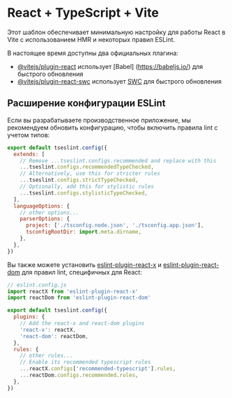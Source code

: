 # React + TypeScript + Vite

Этот шаблон обеспечивает минимальную настройку для работы React в Vite с использованием HMR и некоторых правил ESLint.

В настоящее время доступны два официальных плагина:

- [@vitejs/plugin-react](https://github.com/vitejs/vite-plugin-react/blob/main/packages/plugin-react/README.md) использует [Babel] (https://babeljs.io/) для быстрого обновления
- [@vitejs/plugin-react-swc](https://github.com/vitejs/vite-plugin-react-swc) использует [SWC](https://swc.rs/) для быстрого обновления

## Расширение конфигурации ESLint

Если вы разрабатываете производственное приложение, мы рекомендуем обновить конфигурацию, чтобы включить правила lint с учетом типов:

```js
export default tseslint.config({
  extends: [
    // Remove ...tseslint.configs.recommended and replace with this
    ...tseslint.configs.recommendedTypeChecked,
    // Alternatively, use this for stricter rules
    ...tseslint.configs.strictTypeChecked,
    // Optionally, add this for stylistic rules
    ...tseslint.configs.stylisticTypeChecked,
  ],
  languageOptions: {
    // other options...
    parserOptions: {
      project: ['./tsconfig.node.json', './tsconfig.app.json'],
      tsconfigRootDir: import.meta.dirname,
    },
  },
})
```

Вы также можете установить [eslint-plugin-react-x](https://github.com/Rel1cx/eslint-react/tree/main/packages/plugins/eslint-plugin-react-x) и [eslint-plugin-react-dom](https://github.com/Rel1cx/eslint-react/tree/main/packages/plugins/eslint-plugin-react-dom) для правил lint, специфичных для React:

```js
// eslint.config.js
import reactX from 'eslint-plugin-react-x'
import reactDom from 'eslint-plugin-react-dom'

export default tseslint.config({
  plugins: {
    // Add the react-x and react-dom plugins
    'react-x': reactX,
    'react-dom': reactDom,
  },
  rules: {
    // other rules...
    // Enable its recommended typescript rules
    ...reactX.configs['recommended-typescript'].rules,
    ...reactDom.configs.recommended.rules,
  },
})
```
